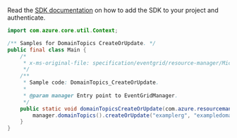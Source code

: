 Read the [SDK documentation](https://github.com/Azure/azure-sdk-for-java/blob/azure-resourcemanager-eventgrid_1.1.0-beta.3/sdk/eventgrid/azure-resourcemanager-eventgrid/README.md) on how to add the SDK to your project and authenticate.

```java
import com.azure.core.util.Context;

/** Samples for DomainTopics CreateOrUpdate. */
public final class Main {
    /*
     * x-ms-original-file: specification/eventgrid/resource-manager/Microsoft.EventGrid/stable/2021-12-01/examples/DomainTopics_CreateOrUpdate.json
     */
    /**
     * Sample code: DomainTopics_CreateOrUpdate.
     *
     * @param manager Entry point to EventGridManager.
     */
    public static void domainTopicsCreateOrUpdate(com.azure.resourcemanager.eventgrid.EventGridManager manager) {
        manager.domainTopics().createOrUpdate("examplerg", "exampledomain1", "exampledomaintopic1", Context.NONE);
    }
}
```
